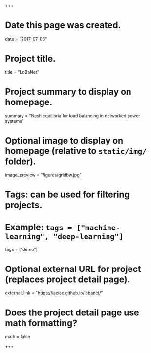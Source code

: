 +++
# Date this page was created.
date = "2017-07-06"

# Project title.
title = "LoBaNet"

# Project summary to display on homepage.
summary = "Nash equilibria for load balancing in networked power systems"

# Optional image to display on homepage (relative to `static/img/` folder).
image_preview = "figures/gridbw.jpg"

# Tags: can be used for filtering projects.
# Example: `tags = ["machine-learning", "deep-learning"]`
tags = ["demo"]

# Optional external URL for project (replaces project detail page).
external_link = "https://iaciac.github.io/lobanet/"

# Does the project detail page use math formatting?
math = false

+++

